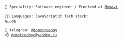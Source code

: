<code>👷 Speciality: Software engineer / Frontend at [Movavi](https://movavi.com)</code><br>
<!-- <code>💡 [Skills](SKILLS.md)</code> -->
<!-- <code>🧻 [Projects](PROJECTS.md)</code> -->
<!-- <code>📢 [Public talks: 0](TALKS.md)</code> -->
<!-- <code>👀 [Open-source contribution](CONTRIBUTION.md)</code><br> -->
<code>🧑‍💻 Languages: JavaScript</code>
<code>📦 Tech stack: VueJS</code>
<!-- <code>🪙 [Rates](RATES.md)</code><br> -->
<code>💬 telegram: [@domstrueboy](https://telegram.me/domstrueboy)</code><br>
<code>📫 [domstrueboy@yandex.ru](mailto:domstrueboy@yandex.ru)</code>

